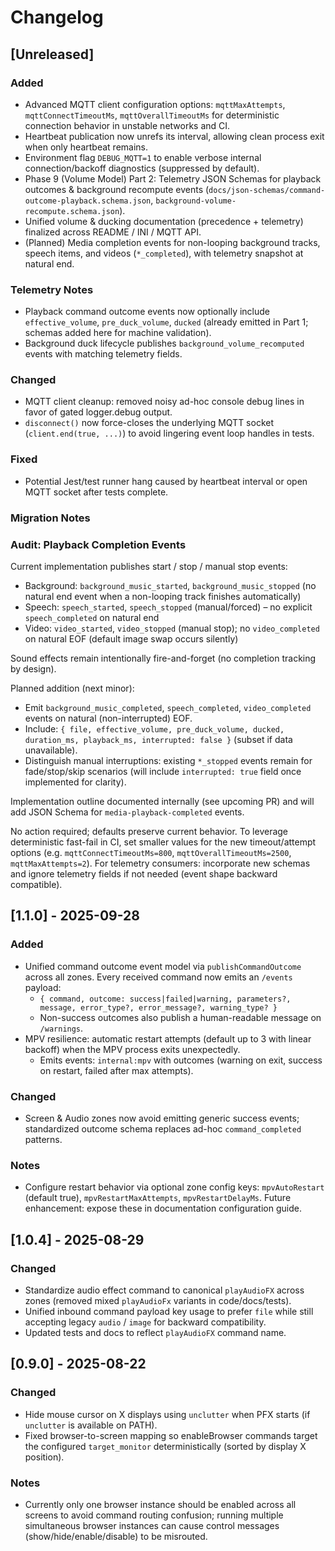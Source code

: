 # Changelog

## [Unreleased]
### Added
- Advanced MQTT client configuration options: `mqttMaxAttempts`, `mqttConnectTimeoutMs`, `mqttOverallTimeoutMs` for deterministic connection behavior in unstable networks and CI.
- Heartbeat publication now unrefs its interval, allowing clean process exit when only heartbeat remains.
- Environment flag `DEBUG_MQTT=1` to enable verbose internal connection/backoff diagnostics (suppressed by default).
 - Phase 9 (Volume Model) Part 2: Telemetry JSON Schemas for playback outcomes & background recompute events (`docs/json-schemas/command-outcome-playback.schema.json`, `background-volume-recompute.schema.json`).
 - Unified volume & ducking documentation (precedence + telemetry) finalized across README / INI / MQTT API.
 - (Planned) Media completion events for non-looping background tracks, speech items, and videos (`*_completed`), with telemetry snapshot at natural end.

### Telemetry Notes
- Playback command outcome events now optionally include `effective_volume`, `pre_duck_volume`, `ducked` (already emitted in Part 1; schemas added here for machine validation).
- Background duck lifecycle publishes `background_volume_recomputed` events with matching telemetry fields.

### Changed
- MQTT client cleanup: removed noisy ad-hoc console debug lines in favor of gated logger.debug output.
- `disconnect()` now force-closes the underlying MQTT socket (`client.end(true, ...)`) to avoid lingering event loop handles in tests.

### Fixed
- Potential Jest/test runner hang caused by heartbeat interval or open MQTT socket after tests complete.

### Migration Notes
### Audit: Playback Completion Events
Current implementation publishes start / stop / manual stop events:
- Background: `background_music_started`, `background_music_stopped` (no natural end event when a non-looping track finishes automatically)
- Speech: `speech_started`, `speech_stopped` (manual/forced) – no explicit `speech_completed` on natural end
- Video: `video_started`, `video_stopped` (manual stop); no `video_completed` on natural EOF (default image swap occurs silently)

Sound effects remain intentionally fire-and-forget (no completion tracking by design).

Planned addition (next minor):
- Emit `background_music_completed`, `speech_completed`, `video_completed` events on natural (non-interrupted) EOF.
- Include: `{ file, effective_volume, pre_duck_volume, ducked, duration_ms, playback_ms, interrupted: false }` (subset if data unavailable).
- Distinguish manual interruptions: existing `*_stopped` events remain for fade/stop/skip scenarios (will include `interrupted: true` field once implemented for clarity).

Implementation outline documented internally (see upcoming PR) and will add JSON Schema for `media-playback-completed` events.

No action required; defaults preserve current behavior. To leverage deterministic fast-fail in CI, set smaller values for the new timeout/attempt options (e.g. `mqttConnectTimeoutMs=800`, `mqttOverallTimeoutMs=2500`, `mqttMaxAttempts=2`).
For telemetry consumers: incorporate new schemas and ignore telemetry fields if not needed (event shape backward compatible).


## [1.1.0] - 2025-09-28
### Added
- Unified command outcome event model via `publishCommandOutcome` across all zones. Every received command now emits an `/events` payload:
	- `{ command, outcome: success|failed|warning, parameters?, message, error_type?, error_message?, warning_type? }`
	- Non-success outcomes also publish a human-readable message on `/warnings`.
- MPV resilience: automatic restart attempts (default up to 3 with linear backoff) when the MPV process exits unexpectedly.
	- Emits events: `internal:mpv` with outcomes (warning on exit, success on restart, failed after max attempts).
### Changed
- Screen & Audio zones now avoid emitting generic success events; standardized outcome schema replaces ad-hoc `command_completed` patterns.
### Notes
- Configure restart behavior via optional zone config keys: `mpvAutoRestart` (default true), `mpvRestartMaxAttempts`, `mpvRestartDelayMs`.
	Future enhancement: expose these in documentation configuration guide.

## [1.0.4] - 2025-08-29
### Changed
- Standardize audio effect command to canonical `playAudioFX` across zones (removed mixed `playAudioFx` variants in code/docs/tests).
- Unified inbound command payload key usage to prefer `file` while still accepting legacy `audio` / `image` for backward compatibility.
- Updated tests and docs to reflect `playAudioFX` command name.

## [0.9.0] - 2025-08-22
### Changed
- Hide mouse cursor on X displays using `unclutter` when PFX starts (if `unclutter` is available on PATH).
- Fixed browser-to-screen mapping so enableBrowser commands target the configured `target_monitor` deterministically (sorted by display X position).

### Notes
- Currently only one browser instance should be enabled across all screens to avoid command routing confusion; running multiple simultaneous browser instances can cause control messages (show/hide/enable/disable) to be misrouted.

